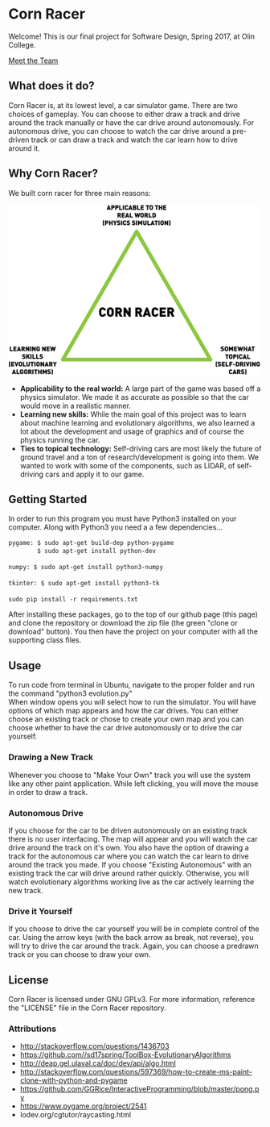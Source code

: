 # Corn Racer

Welcome! This is our final project for Software Design, Spring 2017, at Olin College.

[Meet the Team](/cornracersite/aboutus)

## What does it do?
Corn Racer is, at its lowest level, a car simulator game. There are two choices of gameplay. You can choose to either draw a track and drive around the track manually or have the car drive around autonomously. For autonomous drive, you can choose to watch the car drive around a pre-driven track or can draw a track and watch the car learn how to drive around it.

## Why Corn Racer?
We built corn racer for three main reasons:

![Our motivations.](assets/WhyWeDoIt.png)

  * **Applicability to the real world:**
  A large part of the game was based off a physics simulator. We made it as accurate as possible so that the car would move in a realistic manner.
  * **Learning new skills:**
  While the main goal of this project was to learn about machine learning and evolutionary algorithms, we also learned a lot about the development and usage of graphics and of course the physics running the car.
  * **Ties to topical technology:**
  Self-driving cars are most likely the future of ground travel and a ton of research/development is going into them. We wanted to work with some of the components, such as LIDAR, of self-driving cars and apply it to our game.

## Getting Started
In order to run this program you must have Python3 installed on your computer. Along with Python3 you need a a few dependencies...

```
pygame: $ sudo apt-get build-dep python-pygame  
        $ sudo apt-get install python-dev  

numpy: $ sudo apt-get install python3-numpy  

tkinter: $ sudo apt-get install python3-tk   

sudo pip install -r requirements.txt
```
After installing these packages, go to the top of our github page (this page) and clone the repository or download the zip file (the green "clone or download" button). You then have the project on your computer with all the supporting class files.

## Usage
To run code from terminal in Ubuntu, navigate to the proper folder and run the command "python3 evolution.py"  
When window opens you will select how to run the simulator. You will have options of which map appears and how the car drives. You can either choose an existing track or chose to create your own map and you can choose whether to have the car drive autonomously or to drive the car yourself.  

### Drawing a New Track
Whenever you choose to "Make Your Own" track you will use the system like any other paint application. While left clicking, you will move the mouse in order to draw a track.

### Autonomous Drive
If you choose for the car to be driven autonomously on an existing track there is no user interfacing. The map will appear and you will watch the car drive around the track on it's own.
You also have the option of drawing a track for the autonomous car where you can watch the car learn to drive around the track you made.
If you choose "Existing Autonomous" with an existing track the car will drive around rather quickly. Otherwise, you will watch evolutionary algorithms working live as the car actively learning the new track.

### Drive it Yourself
If you choose to drive the car yourself you will be in complete control of the car. Using the arrow keys (with the back arrow as break, not reverse), you will try to drive the car around the track. Again, you can choose a predrawn track or you can choose to draw your own.

## License
Corn Racer is licensed under GNU GPLv3. For more information, reference the "LICENSE" file in the Corn Racer repository.

### Attributions
- http://stackoverflow.com/questions/1436703
- https://github.com//sd17spring/ToolBox-EvolutionaryAlgorithms
- http://deap.gel.ulaval.ca/doc/dev/api/algo.html  
- http://stackoverflow.com/questions/597369/how-to-create-ms-paint-clone-with-python-and-pygame
- https://github.com/GGRice/InteractiveProgramming/blob/master/pong.py
- https://www.pygame.org/project/2541
- lodev.org/cgtutor/raycasting.html
